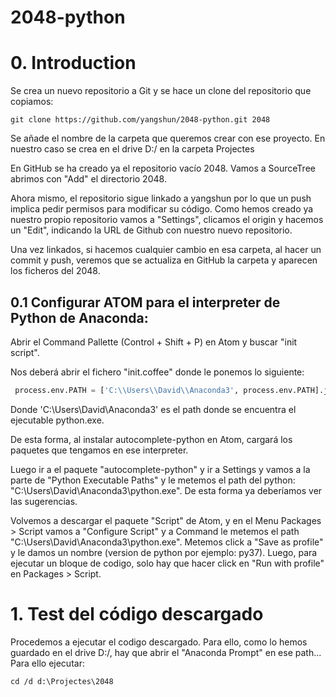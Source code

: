 2048-python
===========

# 0. Introduction

Se crea un nuevo repositorio a Git y se hace un clone del repositorio que copiamos:


```console
git clone https://github.com/yangshun/2048-python.git 2048
```


Se añade el nombre de la carpeta que queremos crear con ese proyecto.
En nuestro caso se crea en el drive D:/ en la carpeta Projectes

En GitHub se ha creado ya el repositorio vacío 2048. Vamos a SourceTree abrimos con "Add" el directorio 2048.

Ahora mismo, el repositorio sigue linkado a yangshun por lo que un push implica pedir permisos para modificar su código.
Como hemos creado ya nuestro propio repositorio vamos a "Settings", clicamos el origin y hacemos un "Edit", indicando la URL de Github con nuestro nuevo repositorio.

Una vez linkados, si hacemos cualquier cambio en esa carpeta, al hacer un commit y push, veremos que se actualiza en GitHub la carpeta y aparecen los ficheros del 2048.

## 0.1 Configurar ATOM para el interpreter de Python de Anaconda:

Abrir el Command Pallette (Control + Shift + P) en Atom y buscar "init script".

Nos deberá abrir el fichero "init.coffee" donde le ponemos lo siguiente:

```python
 process.env.PATH = ['C:\\Users\\David\\Anaconda3', process.env.PATH].join(':')
 ```

 Donde 'C:\\Users\\David\\Anaconda3' es el path donde se encuentra el ejecutable python.exe.

 De esta forma, al instalar autocomplete-python en Atom, cargará los paquetes que tengamos en ese interpreter.

 Luego ir a el paquete "autocomplete-python" y ir a Settings y vamos a la parte de "Python Executable Paths" y le metemos el path del python: "C:\Users\David\Anaconda3\python.exe". De esta forma ya deberíamos ver las sugerencias.

 Volvemos a descargar el paquete "Script" de Atom, y en el Menu Packages > Script vamos a "Configure Script" y a Command le metemos el path "C:\Users\David\Anaconda3\python.exe". Metemos click a "Save as profile" y le damos un nombre (version de python por ejemplo: py37). Luego, para ejecutar un bloque de codigo, solo hay que hacer click en "Run with profile" en   Packages > Script.

# 1. Test del código descargado

Procedemos a ejecutar el codigo descargado. Para ello, como lo hemos guardado en el drive D:/, hay que abrir el "Anaconda Prompt" en ese path... Para ello ejecutar:

```console
cd /d d:\Projectes\2048
```

